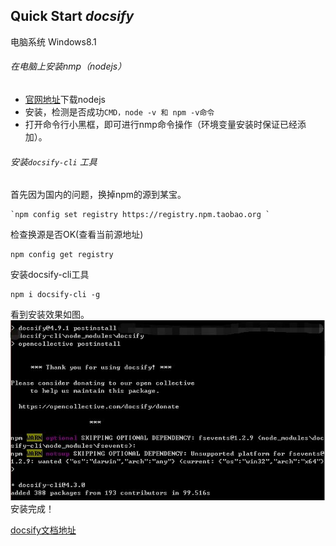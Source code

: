 ## Quick Start   *docsify*

电脑系统  Windows8.1

###### 在电脑上安装nmp（nodejs）

- [官网地址](https://nodejs.org/en/)下载nodejs
- 安装，检测是否成功`CMD，node -v 和 npm -v命令`
- 打开命令行小黑框，即可进行nmp命令操作（环境变量安装时保证已经添加）。  

###### 安装`docsify-cli` 工具

首先因为国内的问题，换掉npm的源到某宝。

```
`npm config set registry https://registry.npm.taobao.org `
```

检查换源是否OK(查看当前源地址)

```
npm config get registry 
```

安装docsify-cli工具

```
npm i docsify-cli -g
```

看到安装效果如图。  
![](_media/install-docsify.jpg)  
安装完成！

[docsify文档地址](<https://docsify.js.org/#/zh-cn/quickstart>)  